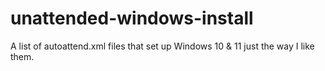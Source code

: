 # unattended-windows-install
A list of autoattend.xml files that set up Windows 10 &amp; 11 just the way I like them.
